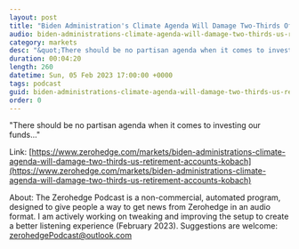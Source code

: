 ```yaml
---
layout: post
title: "Biden Administration's Climate Agenda Will Damage Two-Thirds Of US Retirement Accounts: Kobach"
audio: biden-administrations-climate-agenda-will-damage-two-thirds-us-retirement-accounts-kobach-6
category: markets
desc: "&quot;There should be no partisan agenda when it comes to investing our funds...&quot;"
duration: 00:04:20
length: 260
datetime: Sun, 05 Feb 2023 17:00:00 +0000
tags: podcast
guid: biden-administrations-climate-agenda-will-damage-two-thirds-us-retirement-accounts-kobach-0
order: 0
---
```

&quot;There should be no partisan agenda when it comes to investing our funds...&quot;

Link: [https://www.zerohedge.com/markets/biden-administrations-climate-agenda-will-damage-two-thirds-us-retirement-accounts-kobach](https://www.zerohedge.com/markets/biden-administrations-climate-agenda-will-damage-two-thirds-us-retirement-accounts-kobach)

About: The Zerohedge Podcast is a non-commercial, automated program, designed to give people a way to get news from Zerohedge in an audio format.  I am actively working on tweaking and improving the setup to create a better listening experience (February 2023).  Suggestions are welcome: [zerohedgePodcast@outlook.com](mailto:zerohedgePodcast@outlook.com)
